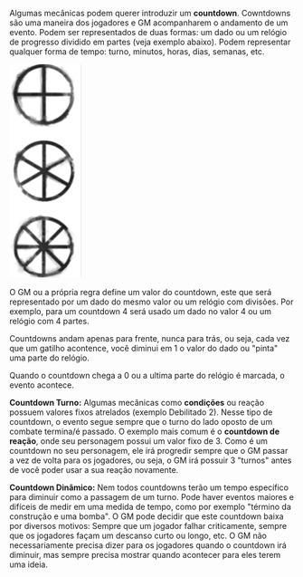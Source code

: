 Algumas mecânicas podem querer introduzir um **countdown**. Cowntdowns são uma maneira dos jogadores e GM acompanharem o andamento de um evento. Podem ser representados de duas formas: um dado ou um relógio de progresso dividido em partes (veja exemplo abaixo). Podem representar qualquer forma de tempo: turno, minutos, horas, dias, semanas, etc.

![](../../0_assets/images/progressClock.png)

O GM ou a própria regra define um valor do countdown, este que será representado por um dado do mesmo valor ou um relógio com divisões. Por exemplo, para um countdown 4 será usado um dado no valor 4 ou um relógio com 4 partes.

Countdowns andam apenas para frente, nunca para trás, ou seja, cada vez que um gatilho acontence, você diminui em 1 o valor do dado ou "pinta" uma parte do relógio.

Quando o countdown chega a 0 ou a ultima parte do relógio é marcada, o evento acontece.

**Countdown Turno:** Algumas mecânicas como **condições** ou reação possuem valores fixos atrelados (exemplo Debilitado 2). Nesse tipo de countdown, o evento segue sempre que o turno do lado oposto de um combate termina/é passado. O exemplo mais comum é o **countdown de reação**, onde seu personagem possui um valor fixo de 3. Como é um countdown no seu personagem, ele irá progredir sempre que o GM passar a vez de volta para os jogadores, ou seja, o GM irá possuir 3 "turnos" antes de você poder usar a sua reação novamente.

**Countdown Dinâmico:** Nem todos countdowns terão um tempo específico para diminuir como a passagem de um turno. Pode haver eventos maiores e difíceis de medir em uma medida de tempo, como por exemplo "término da construção e uma bomba". O GM pode decidir que este countdown baixa por diversos motivos: Sempre que um jogador falhar criticamente, sempre que os jogadores façam um descanso curto ou longo, etc. O GM não necessariamente precisa dizer para os jogadores quando o countdown irá diminuir, mas sempre precisa mostrar quando acontecer para eles terem uma ideia.
<!-- TODO exemplo: investigação, interrogação, negociação -->